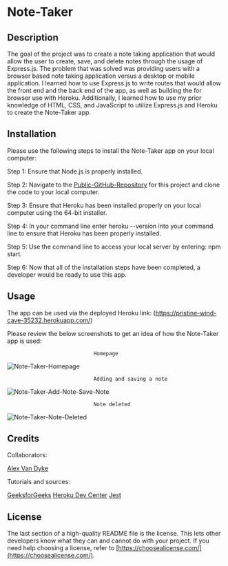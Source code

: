 # Note-Taker

## Description

The goal of the project was to create a note taking application that would allow the user to create, save, and delete notes through the usage of Express.js. The problem that was solved was providing users with a browser based note taking application versus a desktop or mobile application. I learned how to use Express.js to write routes that would allow the front end and the back end of the app, as well as building the for browser use with Heroku. Additionally, I learned how to use my prior knowledge of HTML, CSS, and JavaScript to utilize Express.js and Heroku to create the Note-Taker app.

## Installation

Please use the following steps to install the Note-Taker app on your local computer:

Step 1: Ensure that Node.js is properly installed.

Step 2: Navigate to the [Public-GitHub-Repository](https://github.com/AlexandertheGreat491/Note-Taker.git) for this project and clone the code to your local computer.

Step 3: Ensure that Heroku has been installed properly on your local computer using the 64-bit installer.

Step 4: In your command line enter heroku --version into your command line to ensure that Heroku has been properly installed.

Step 5: Use the command line to access your local server by entering: npm start.

Step 6: Now that all of the installation steps have been completed, a developer would be ready to use this app.

## Usage

The app can be used via the deployed Heroku link: (https://pristine-wind-cave-35232.herokuapp.com/)

Please review the below screenshots to get an idea of how the Note-Taker app is used:
                                
                                Homepage
                                
![Note-Taker-Homepage](https://user-images.githubusercontent.com/64184203/177411720-73a54010-9478-427c-af33-0704feec6208.jpg)


                                Adding and saving a note

![Note-Taker-Add-Note-Save-Note](https://user-images.githubusercontent.com/64184203/177412974-13d6a2a0-2a6b-4c36-8386-21897ad0f45f.jpg)


                                Note deleted

![Note-Taker-Note-Deleted](https://user-images.githubusercontent.com/64184203/177413492-793349ff-2cec-4f44-a096-bee405ed5824.jpg)





## Credits

Collaborators:

[Alex Van Dyke](https://github.com/AlexandertheGreat491)

Tutorials and sources:

[GeeksforGeeks](https://www.geeksforgeeks.org/how-to-make-changes-to-the-application-deployed-on-heroku/#:~:text=If%20your%20project%20is%20deployed,and%20deploy%20them%20to%20Heroku.)
[Heroku Dev Center](https://devcenter.heroku.com/articles/heroku-cli)
[Jest](https://jestjs.io/docs/getting-started)


## License

The last section of a high-quality README file is the license. This lets other developers know what they can and cannot do with your project. If you need help choosing a license, refer to [https://choosealicense.com/](https://choosealicense.com/).

